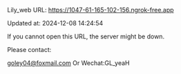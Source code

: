 Lily_web URL: https://1047-61-165-102-156.ngrok-free.app

Updated at: 2024-12-08 14:24:54

If you cannot open this URL, the server might be down.

Please contact: 

goley04@foxmail.com Or Wechat:GL_yeaH